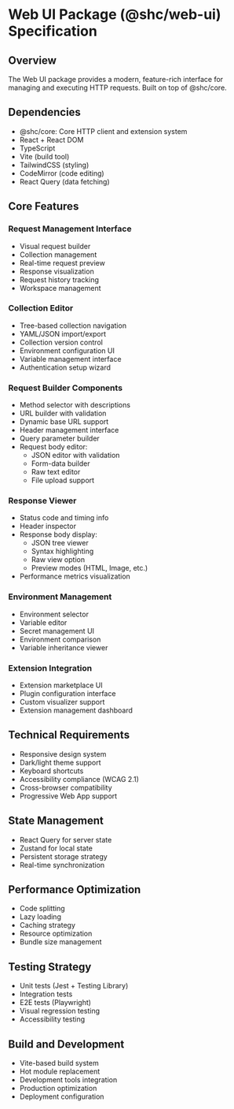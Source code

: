 # Web UI Package (@shc/web-ui) Specification

## Overview

The Web UI package provides a modern, feature-rich interface for managing and executing HTTP requests. Built on top of @shc/core.

## Dependencies

- @shc/core: Core HTTP client and extension system
- React + React DOM
- TypeScript
- Vite (build tool)
- TailwindCSS (styling)
- CodeMirror (code editing)
- React Query (data fetching)

## Core Features

### Request Management Interface

- Visual request builder
- Collection management
- Real-time request preview
- Response visualization
- Request history tracking
- Workspace management

### Collection Editor

- Tree-based collection navigation
- YAML/JSON import/export
- Collection version control
- Environment configuration UI
- Variable management interface
- Authentication setup wizard

### Request Builder Components

- Method selector with descriptions
- URL builder with validation
- Dynamic base URL support
- Header management interface
- Query parameter builder
- Request body editor:
  - JSON editor with validation
  - Form-data builder
  - Raw text editor
  - File upload support

### Response Viewer

- Status code and timing info
- Header inspector
- Response body display:
  - JSON tree viewer
  - Syntax highlighting
  - Raw view option
  - Preview modes (HTML, Image, etc.)
- Performance metrics visualization

### Environment Management

- Environment selector
- Variable editor
- Secret management UI
- Environment comparison
- Variable inheritance viewer

### Extension Integration

- Extension marketplace UI
- Plugin configuration interface
- Custom visualizer support
- Extension management dashboard

## Technical Requirements

- Responsive design system
- Dark/light theme support
- Keyboard shortcuts
- Accessibility compliance (WCAG 2.1)
- Cross-browser compatibility
- Progressive Web App support

## State Management

- React Query for server state
- Zustand for local state
- Persistent storage strategy
- Real-time synchronization

## Performance Optimization

- Code splitting
- Lazy loading
- Caching strategy
- Resource optimization
- Bundle size management

## Testing Strategy

- Unit tests (Jest + Testing Library)
- Integration tests
- E2E tests (Playwright)
- Visual regression testing
- Accessibility testing

## Build and Development

- Vite-based build system
- Hot module replacement
- Development tools integration
- Production optimization
- Deployment configuration
